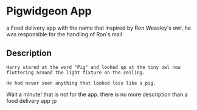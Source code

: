 # Pigwidgeon App

a Food delivery app with the name that inspired by Ron Weasley's owl, he was responsible for the handling of Ron's mail

## Description

`Harry stared at the word "Pig" and looked up at the tiny owl now fluttering around the light fixture on the ceiling.`

`He had never seen anything that looked less like a pig.`


Wait a minute! that is not for the app. there is no more description than a food delivery app ;p

